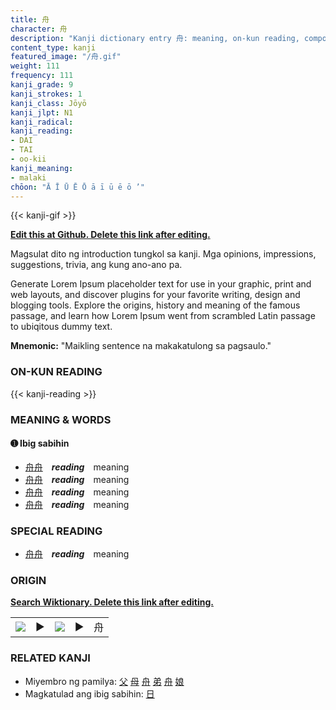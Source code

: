 ```yaml
---
title: 舟
character: 舟
description: "Kanji dictionary entry 舟: meaning, on-kun reading, compounds, origin, related kanji"
content_type: kanji
featured_image: "/舟.gif"
weight: 111
frequency: 111
kanji_grade: 9
kanji_strokes: 1
kanji_class: Jōyō
kanji_jlpt: N1
kanji_radical: 
kanji_reading: 
- DAI
- TAI
- oo-kii
kanji_meaning:
- malaki
chōon: "Ā Ī Ū Ē Ō ā ī ū ē ō ’"
---
```

[//]: # (Don't edit the line below. Kanji animated GIF code is automatically generated.)
{{< kanji-gif >}}

[//]: # (Edit below this line.)

**[Edit this at Github. Delete this link after editing.](https://github.com/tim0g/tim/tree/main/content/kanji/舟/index.md)**

Magsulat dito ng introduction tungkol sa kanji. Mga opinions, impressions, suggestions, trivia, ang kung ano-ano pa.

Generate Lorem Ipsum placeholder text for use in your graphic, print and web layouts, and discover plugins for your favorite writing, design and blogging tools. Explore the origins, history and meaning of the famous passage, and learn how Lorem Ipsum went from scrambled Latin passage to ubiqitous dummy text.
 
**Mnemonic:** "Maikling sentence na makakatulong sa pagsaulo."

### ON-KUN READING

[//]: # (Don't edit the line below. ON-KUN READING code is automatically generated.)
{{< kanji-reading >}}

### MEANING & WORDS

#### ➊ **Ibig sabihin**
  - [舟](../舟)[舟](../舟)　***reading***　meaning
  - [舟](../舟)[舟](../舟)　***reading***　meaning
  - [舟](../舟)[舟](../舟)　***reading***　meaning
  - [舟](../舟)[舟](../舟)　***reading***　meaning

### SPECIAL READING
  - [舟](../舟)[舟](../舟)　***reading***　meaning

### ORIGIN

**[Search Wiktionary. Delete this link after editing.](https://wiktionary.org/wiki/舟)**
<table class="kanji-table"><tr><td>
<img src="60px-舟-bronze.svg.png">
</td><td>▶</td><td>
<img src="60px-舟-oracle.svg.png">
</td><td>▶</td>
<td class="kanji-origin">舟</td>
</tr></table>

### RELATED KANJI
- Miyembro ng pamilya: [父](../父) [母](../母) [舟](../舟) [弟](../弟) [舟](../舟) [娘](../娘)
- Magkatulad ang ibig sabihin: [日](../日)
